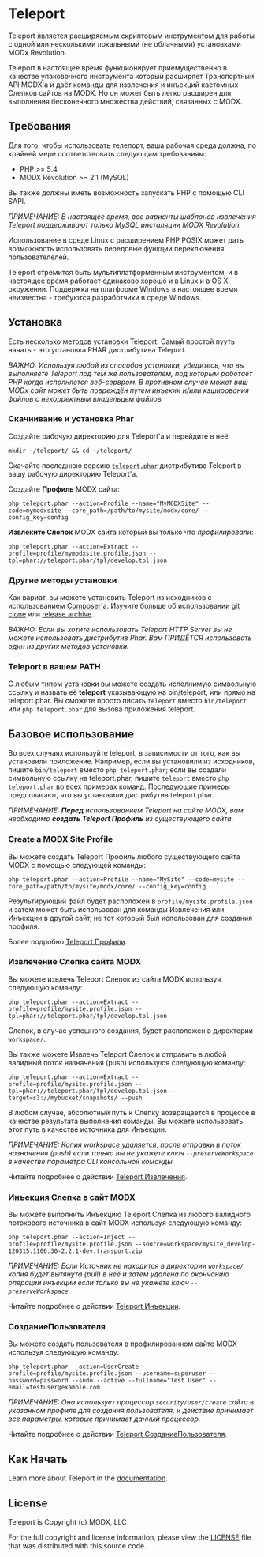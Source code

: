 # Teleport

Teleport является расширяемым скриптовым инструментом для работы с одной или несколькими локальными (не облачными) установками MODx Revolution.

Teleport в настоящее время функционирует приемущественно в качестве упаковочного инструмента который расширяет Транспортный API MODX'а и даёт команды для извлечения и инъекций кастомных Слепков сайтов на MODX. Но он может быть легко расширен для выполнения бесконечного множества действий, связанных с MODX.


## Требования

Для того, чтобы использовать телепорт, ваша рабочая среда должна, по крайней мере соответствовать следующим требованиям:

* PHP >= 5.4
* MODX Revolution >= 2.1 (MySQL)

Вы также должны иметь возможность запускать PHP с помощью CLI SAPI.

_ПРИМЕЧАНИЕ: В настоящее время, все варианты шаблонов извлечения Teleport поддерживают только MySQL инсталяции MODX Revolution._

Использование в среде Linux с расширением PHP POSIX может дать возможность использовать передовые функции переключения пользователелей.

Teleport стремится быть мультиплатформенным инструментом, и в настоящее время работает одинаково хорошо и в Linux и в OS X окружении. Поддержка на платформе Windows в настоящее время неизвестна - требуются разработчики в среде Windows.


## Установка

Есть несколько методов установки Teleport. Самый простой пууть начать - это установка PHAR дистрибутива Teleport.

_ВАЖНО: Используя любой из способов установки, убедитесь, что вы выполняете Teleport под тем же пользователем, под которым работает PHP когда исполняется веб-сервром. В противном случае может ваш MODx сайт может быть повреждён путем инъекии и/или кэширования файлов с некорректным владельцем файлов._

### Скачиивание и установка Phar

Создайте рабочую директорию для Teleport'а и перейдите в неё:

    mkdir ~/teleport/ && cd ~/teleport/

Скачайте последнюю версию [`teleport.phar`](http://modx.s3.amazonaws.com/releases/teleport/teleport.phar "teleport.phar") дистрибутива Teleport в вашу рабочую директорию Teleport'а.

Создайте **Профиль** MODX сайта:

    php teleport.phar --action=Profile --name="MyMODXSite" --code=mymodxsite --core_path=/path/to/mysite/modx/core/ --config_key=config

**Извлеките Слепок** MODX сайта который вы только что _профилировали_:

    php teleport.phar --action=Extract --profile=profile/mymodxsite.profile.json --tpl=phar://teleport.phar/tpl/develop.tpl.json


### Другие методы установки

Как вариат, вы можете установить Teleport из исходников с использованием [Composer'а](http://getcomposer.org/). Изучите больше об использовании [git clone](doc/install/git-clone.md) или [release archive](doc/install/releases.md).

_ВАЖНО: Если вы хотите использовать Teleport HTTP Server вы не можете использовать дистрибутив Phar. Вам ПРИДЁТСЯ использовать один из других методов установки._

### Teleport в вашем PATH

С любым типом установки вы можете создать исполнимую символьную ссылку и назвать её **teleport** указывающую на bin/teleport, или прямо на teleport.phar. Вы сможете просто писать `teleport` вместо `bin/teleport` или `php teleport.phar` для вызова приложения teleport.


## Базовое использование

Во всех случаях используйте teleport, в зависимости от того, как вы установили приложение. Например, если вы установили из исходников, пишите `bin/teleport` вместо `php teleport.phar`; если вы создали символьную ссылку на teleport.phar, пишите `teleport` вместо `php teleport.phar` во всех примерах команд. Последующие примеры предполагают, что вы установили дистрибутив teleport.phar.

_ПРИМЕЧАНИЕ: **Перед** использованием Teleport на сайте MODX, вам необходимо **создать Teleport Профиль** из существующего сайта._

### Create a MODX Site Profile

Вы можете создать Teleport Профиль любого существующего сайта MODX с помощью следующей команды:

    php teleport.phar --action=Profile --name="MySite" --code=mysite --core_path=/path/to/mysite/modx/core/ --config_key=config

Результирующий файл будет расположен в `profile/mysite.profile.json` и затем может быть использован для команды Извлечения или Инъекции в другой сайт, не тот который был использован для создания профиля.

Более подробно [Teleport Профили](doc/lang_ru/use/profile.md).

### Извлечение Слепка сайта MODX

Вы можете извлечь Teleport Слепок из сайта MODX используя следующую команду:

    php teleport.phar --action=Extract --profile=profile/mysite.profile.json --tpl=phar://teleport.phar/tpl/develop.tpl.json

Слепок, в случае успешного создания, будет расположен в директории `workspace/`.

Вы также можете Извлечь Teleport Слепок и отправить в любой валидный поток назначения (push) используюя следующую команду:

    php teleport.phar --action=Extract --profile=profile/mysite.profile.json --tpl=phar://teleport.phar/tpl/develop.tpl.json --target=s3://mybucket/snapshots/ --push

В любом случае, абсолютный путь к Слепку возвращается в процессе в качестве результата выполнения команды. Вы можете использовать этот путь в качестве источника для Инъекции.

_ПРИМЕЧАНИЕ: Копия workspace удаляется, после отправки в поток назначения (push) если только вы не укажете ключ `--preserveWorkspace` в качестве параметра CLI консольной команды._

Читайте подробнее о действии [Teleport Извлечения](doc/lang_ru/use/extract.md).

### Инъекция Слепка в сайт MODX

Вы можете выполнить Инъекцию Teleport Слепка из любого валидного потокового источника в сайт MODX используя следующую команду:

    php teleport.phar --action=Inject --profile=profile/mysite.profile.json --source=workspace/mysite_develop-120315.1106.30-2.2.1-dev.transport.zip

_ПРИМЕЧАНИЕ: Если Источник не находится в директории `workspace/` копия будет вытянута (pull) в неё  и затем удалена по окончанию операции инъекции если только вы не укажете ключ `--preserveWorkspace`._

Читайте подробнее о действии [Teleport Инъекции](doc/lang_ru/use/inject.md).

### СозданиеПользователя

Вы можете создать пользователя в профилированном сайте MODX используя следующую команду:

    php teleport.phar --action=UserCreate --profile=profile/mysite.profile.json --username=superuser --password=password --sudo --active --fullname="Test User" --email=testuser@example.com

_ПРИМЕЧАНИЕ: Она использует процессор `security/user/create` сайта в указанном профиле для создания пользователя, и действие принимает все параметры, которые принимает данный процессор._

Читайте подробнее о действии [Teleport СозданиеПользователя](doc/lang_ru/use/user-create.md).


## Как Начать

Learn more about Teleport in the [documentation](doc/lang_ru/index.md).

## License

Teleport is Copyright (c) MODX, LLC

For the full copyright and license information, please view the [LICENSE](./LICENSE "LICENSE") file that was distributed with this source code.
